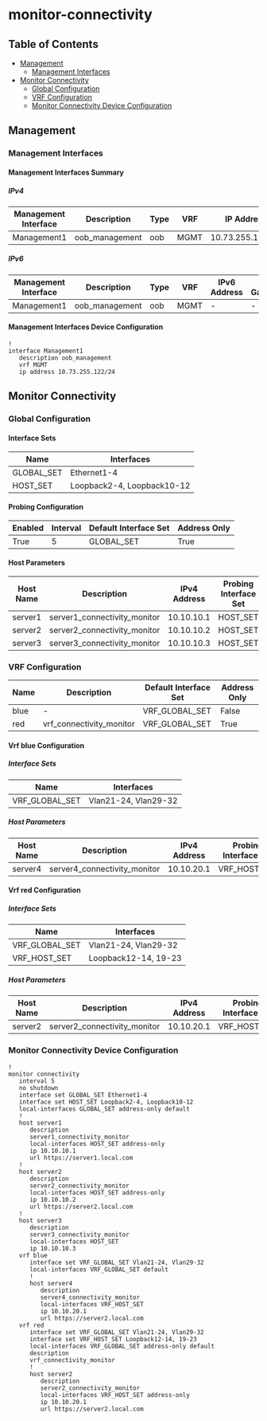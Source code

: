 # monitor-connectivity

## Table of Contents

- [Management](#management)
  - [Management Interfaces](#management-interfaces)
- [Monitor Connectivity](#monitor-connectivity)
  - [Global Configuration](#global-configuration)
  - [VRF Configuration](#vrf-configuration)
  - [Monitor Connectivity Device Configuration](#monitor-connectivity-device-configuration)

## Management

### Management Interfaces

#### Management Interfaces Summary

##### IPv4

| Management Interface | Description | Type | VRF | IP Address | Gateway |
| -------------------- | ----------- | ---- | --- | ---------- | ------- |
| Management1 | oob_management | oob | MGMT | 10.73.255.122/24 | 10.73.255.2 |

##### IPv6

| Management Interface | Description | Type | VRF | IPv6 Address | IPv6 Gateway |
| -------------------- | ----------- | ---- | --- | ------------ | ------------ |
| Management1 | oob_management | oob | MGMT | - | - |

#### Management Interfaces Device Configuration

```eos
!
interface Management1
   description oob_management
   vrf MGMT
   ip address 10.73.255.122/24
```

## Monitor Connectivity

### Global Configuration

#### Interface Sets

| Name | Interfaces |
| ---- | ---------- |
| GLOBAL_SET | Ethernet1-4 |
| HOST_SET | Loopback2-4, Loopback10-12 |

#### Probing Configuration

| Enabled | Interval | Default Interface Set | Address Only |
| ------- | -------- | --------------------- | ------------ |
| True | 5 | GLOBAL_SET | True |

#### Host Parameters

| Host Name | Description | IPv4 Address | Probing Interface Set | Address Only | URL |
| --------- | ----------- | ------------ | --------------------- | ------------ | --- |
| server1 | server1_connectivity_monitor | 10.10.10.1 | HOST_SET | True | https://server1.local.com |
| server2 | server2_connectivity_monitor | 10.10.10.2 | HOST_SET | True | https://server2.local.com |
| server3 | server3_connectivity_monitor | 10.10.10.3 | HOST_SET | False | - |

### VRF Configuration

| Name | Description | Default Interface Set | Address Only |
| ---- | ----------- | --------------------- | ------------ |
| blue | - | VRF_GLOBAL_SET | False |
| red | vrf_connectivity_monitor | VRF_GLOBAL_SET | True |

#### Vrf blue Configuration

##### Interface Sets

| Name | Interfaces |
| ---- | ---------- |
| VRF_GLOBAL_SET | Vlan21-24, Vlan29-32 |

##### Host Parameters

| Host Name | Description | IPv4 Address | Probing Interface Set | Address Only | URL |
| --------- | ----------- | ------------ | --------------------- | ------------ | --- |
| server4 | server4_connectivity_monitor | 10.10.20.1 | VRF_HOST_SET | False | https://server2.local.com |

#### Vrf red Configuration

##### Interface Sets

| Name | Interfaces |
| ---- | ---------- |
| VRF_GLOBAL_SET | Vlan21-24, Vlan29-32 |
| VRF_HOST_SET | Loopback12-14, 19-23 |

##### Host Parameters

| Host Name | Description | IPv4 Address | Probing Interface Set | Address Only | URL |
| --------- | ----------- | ------------ | --------------------- | ------------ | --- |
| server2 | server2_connectivity_monitor | 10.10.20.1 | VRF_HOST_SET | True | https://server2.local.com |

### Monitor Connectivity Device Configuration

```eos
!
monitor connectivity
   interval 5
   no shutdown
   interface set GLOBAL_SET Ethernet1-4
   interface set HOST_SET Loopback2-4, Loopback10-12
   local-interfaces GLOBAL_SET address-only default
   !
   host server1
      description
      server1_connectivity_monitor
      local-interfaces HOST_SET address-only
      ip 10.10.10.1
      url https://server1.local.com
   !
   host server2
      description
      server2_connectivity_monitor
      local-interfaces HOST_SET address-only
      ip 10.10.10.2
      url https://server2.local.com
   !
   host server3
      description
      server3_connectivity_monitor
      local-interfaces HOST_SET
      ip 10.10.10.3
   vrf blue
      interface set VRF_GLOBAL_SET Vlan21-24, Vlan29-32
      local-interfaces VRF_GLOBAL_SET default
      !
      host server4
         description
         server4_connectivity_monitor
         local-interfaces VRF_HOST_SET
         ip 10.10.20.1
         url https://server2.local.com
   vrf red
      interface set VRF_GLOBAL_SET Vlan21-24, Vlan29-32
      interface set VRF_HOST_SET Loopback12-14, 19-23
      local-interfaces VRF_GLOBAL_SET address-only default
      description
      vrf_connectivity_monitor
      !
      host server2
         description
         server2_connectivity_monitor
         local-interfaces VRF_HOST_SET address-only
         ip 10.10.20.1
         url https://server2.local.com
```
